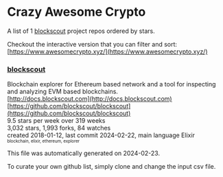 # Crazy Awesome Crypto
A list of 1 [blockscout](https://github.com/blockscout) project repos ordered by stars.  

Checkout the interactive version that you can filter and sort: 
[https://www.awesomecrypto.xyz/](https://www.awesomecrypto.xyz/)  


### [blockscout](https://github.com/blockscout/blockscout)  
Blockchain explorer for Ethereum based network and a tool for inspecting and analyzing EVM based blockchains.   
[http://docs.blockscout.com](http://docs.blockscout.com)  
[https://github.com/blockscout/blockscout](https://github.com/blockscout/blockscout)  
9.5 stars per week over 319 weeks  
3,032 stars, 1,993 forks, 84 watches  
created 2018-01-12, last commit 2024-02-22, main language Elixir  
<sub><sup>blockchain, elixir, ethereum, explorer</sup></sub>


This file was automatically generated on 2024-02-23.  

To curate your own github list, simply clone and change the input csv file.  
